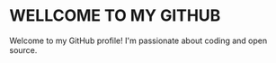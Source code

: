 <h1>WELLCOME TO MY GITHUB</h1>
  <p>Welcome to my GitHub profile! I'm passionate about coding and open source.</p>
</body>
</html>
